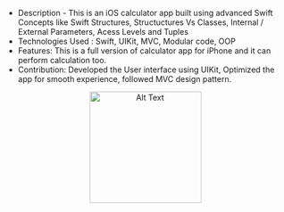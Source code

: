* Description - This is an iOS calculator app built using advanced Swift Concepts like Swift Structures, Structuctures Vs Classes, Internal / External Parameters, Acess Levels and Tuples
* Technologies Used : Swift, UIKit, MVC, Modular code, OOP
* Features: This is a full version of calculator app for iPhone and it can perform calculation too.
* Contribution: Developed the User interface using UIKit, Optimized the app for smooth experience, followed MVC design pattern.

<p align="center">
  <img src="https://github.com/user-attachments/assets/ed277650-6924-4643-a3c4-87e30be61528" alt="Alt Text" width="200"/>
</p
